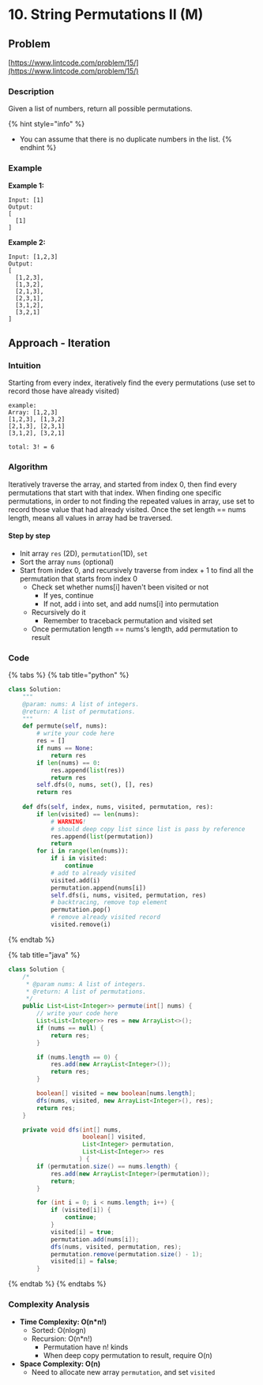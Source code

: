 # 10. String Permutations II \(M\)



## Problem

[https://www.lintcode.com/problem/15/](https://www.lintcode.com/problem/15/)

### Description

Given a list of numbers, return all possible permutations.

{% hint style="info" %}
* You can assume that there is no duplicate numbers in the list.
{% endhint %}

### Example

**Example 1:**

```text
Input: [1]
Output:
[
  [1]
]
```

**Example 2:**

```text
Input: [1,2,3]
Output:
[
  [1,2,3],
  [1,3,2],
  [2,1,3],
  [2,3,1],
  [3,1,2],
  [3,2,1]
]
```

## Approach - Iteration

### Intuition

Starting from every index, iteratively find the every permutations \(use set to record those have already visited\)

```text
example: 
Array: [1,2,3] 
[1,2,3], [1,3,2]
[2,1,3], [2,3,1]
[3,1,2], [3,2,1]

total: 3! = 6
```

### Algorithm 

Iteratively traverse the array, and started from index 0, then find every permutations that start with that index. When finding one specific permutations, in order to not finding the repeated values in array, use set to record those value that had already visited. Once the set length == nums length, means all values in array had be traversed.

#### Step by step

* Init array `res` \(2D\), `permutation`\(1D\), `set`
* Sort the array `nums` \(optional\)
* Start from index 0, and recursively traverse from index + 1 to find all the permutation that starts from index 0
  * Check set whether nums\[i\] haven't been visited or not
    * If yes, continue
    * If not, add i into set, and add nums\[i\] into permutation
  * Recursively do it
    * Remember to traceback permutation and visited set
  * Once permutation length == nums's length, add permutation to result

### Code

{% tabs %}
{% tab title="python" %}
```python
class Solution:
    """
    @param: nums: A list of integers.
    @return: A list of permutations.
    """
    def permute(self, nums):
        # write your code here
        res = []
        if nums == None: 
            return res
        if len(nums) == 0:
            res.append(list(res))
            return res
        self.dfs(0, nums, set(), [], res)
        return res
    
    def dfs(self, index, nums, visited, permutation, res):
        if len(visited) == len(nums):
            # WARNING!
            # should deep copy list since list is pass by reference 
            res.append(list(permutation))
            return
        for i in range(len(nums)):
            if i in visited:
                continue
            # add to already visited 
            visited.add(i)
            permutation.append(nums[i])
            self.dfs(i, nums, visited, permutation, res)
            # backtracing, remove top element
            permutation.pop()
            # remove already visited record
            visited.remove(i)

```
{% endtab %}

{% tab title="java" %}
```java
class Solution {
    /*
     * @param nums: A list of integers.
     * @return: A list of permutations.
     */
    public List<List<Integer>> permute(int[] nums) {
        // write your code here
        List<List<Integer>> res = new ArrayList<>();
        if (nums == null) {
            return res;
        }

        if (nums.length == 0) {
            res.add(new ArrayList<Integer>());
            return res;
        }

        boolean[] visited = new boolean[nums.length];
        dfs(nums, visited, new ArrayList<Integer>(), res);
        return res;
    }

    private void dfs(int[] nums,
                     boolean[] visited, 
                     List<Integer> permutation,
                     List<List<Integer>> res
                    ) {
        if (permutation.size() == nums.length) {
            res.add(new ArrayList<Integer>(permutation));
            return;
        }

        for (int i = 0; i < nums.length; i++) {
            if (visited[i]) {
                continue;
            }
            visited[i] = true;
            permutation.add(nums[i]);
            dfs(nums, visited, permutation, res);
            permutation.remove(permutation.size() - 1);
            visited[i] = false;
        }
```
{% endtab %}
{% endtabs %}

### Complexity Analysis

* **Time Complexity: O\(n\*n!\)**
  * Sorted: O\(nlogn\)
  * Recursion: O\(n\*n!\)
    * Permutation have n! kinds
    * When deep copy permutation to result, require O\(n\)
* **Space Complexity: O\(n\)**
  * Need to allocate new array `permutation`, and set `visited` 

